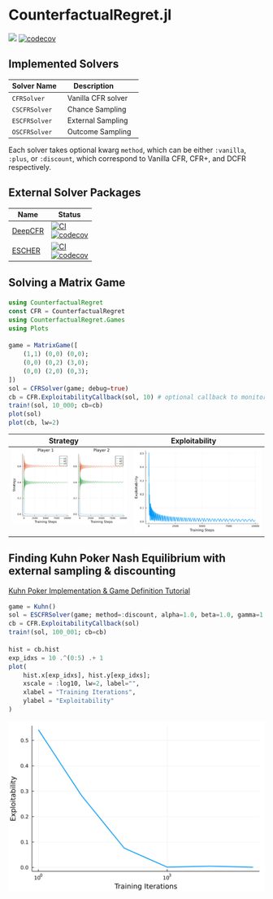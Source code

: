 # CounterfactualRegret.jl

[![](https://img.shields.io/badge/docs-stable-blue.svg)](https://whifflefish.github.io/CounterfactualRegret.jl/dev/)
[![codecov](https://codecov.io/gh/WhiffleFish/CounterfactualRegret.jl/branch/main/graph/badge.svg?token=X32NBIUN9Z)](https://codecov.io/gh/WhiffleFish/CounterfactualRegret.jl)


## Implemented Solvers

| Solver Name   | Description        |
| ------------- | ------------------ |
| `CFRSolver`   | Vanilla CFR solver |
| `CSCFRSolver` | Chance Sampling    |
| `ESCFRSolver` | External Sampling  |
| `OSCFRSolver` | Outcome Sampling   |

Each solver takes optional kwarg `method`, which can be either `:vanilla`, `:plus`, or `:discount`, which correspond to Vanilla CFR, CFR+, and DCFR respectively.

## External Solver Packages
| Name | Status |
| ---- | ------ |
| [DeepCFR](https://github.com/WhiffleFish/DeepCFR.jl) | [![CI](https://github.com/WhiffleFish/DeepCFR.jl/actions/workflows/CI.yml/badge.svg)](https://github.com/WhiffleFish/DeepCFR.jl/actions/workflows/CI.yml)<br>[![codecov](https://codecov.io/gh/WhiffleFish/DeepCFR.jl/branch/main/graph/badge.svg?token=NM2KU62FG2)](https://codecov.io/gh/WhiffleFish/DeepCFR.jl) | 
| [ESCHER](https://github.com/WhiffleFish/ESCHER.jl)  | [![CI](https://github.com/WhiffleFish/ESCHER.jl/actions/workflows/CI.yml/badge.svg)](https://github.com/WhiffleFish/ESCHER.jl/actions/workflows/CI.yml)<br>[![codecov](https://codecov.io/gh/WhiffleFish/ESCHER.jl/branch/main/graph/badge.svg?token=rpqTMWcyXc)](https://codecov.io/gh/WhiffleFish/ESCHER.jl)     |

## Solving a Matrix Game

```julia
using CounterfactualRegret
const CFR = CounterfactualRegret
using CounterfactualRegret.Games
using Plots

game = MatrixGame([
    (1,1) (0,0) (0,0);
    (0,0) (0,2) (3,0);
    (0,0) (2,0) (0,3);
])
sol = CFRSolver(game; debug=true)
cb = CFR.ExploitabilityCallback(sol, 10) # optional callback to monitor training
train!(sol, 10_000; cb=cb)
plot(sol)
plot(cb, lw=2)
```

| Strategy                                      | Exploitability                                |
| --------------------------------------------- | --------------------------------------------- |
| <img src="./img/matrix_strategies.svg">       | <img src="./img/matrix_exploitability.svg">   |

## Finding Kuhn Poker Nash Equilibrium with external sampling & discounting

[Kuhn Poker Implementation & Game Definition Tutorial](src/games/Kuhn.jl)

```julia
game = Kuhn()
sol = ESCFRSolver(game; method=:discount, alpha=1.0, beta=1.0, gamma=1.0)
cb = CFR.ExploitabilityCallback(sol)
train!(sol, 100_001; cb=cb)

hist = cb.hist
exp_idxs = 10 .^(0:5) .+ 1
plot(
    hist.x[exp_idxs], hist.y[exp_idxs];
    xscale = :log10, lw=2, label="",
    xlabel = "Training Iterations",
    ylabel = "Exploitability"
)
```

<img src="./img/kuhn_exploitability.svg">
